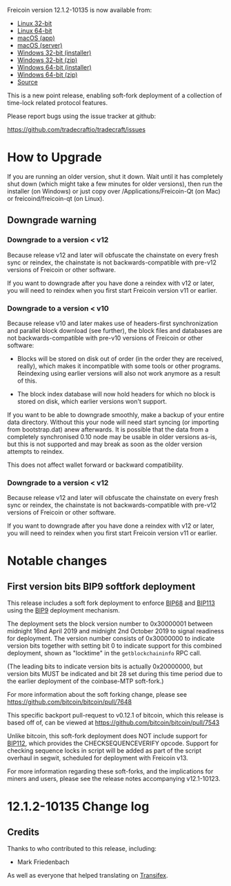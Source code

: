 Freicoin version 12.1.2-10135 is now available from:

  * [Linux 32-bit](https://s3.amazonaws.com/in.freico.stable/freicoin-v12.1.2-10135-linux32.zip)
  * [Linux 64-bit](https://s3.amazonaws.com/in.freico.stable/freicoin-v12.1.2-10135-linux64.zip)
  * [macOS (app)](https://s3.amazonaws.com/in.freico.stable/freicoin-v12.1.2-10135-osx.dmg)
  * [macOS (server)](https://s3.amazonaws.com/in.freico.stable/freicoin-v12.1.2-10135-osx64.tar.gz)
  * [Windows 32-bit (installer)](https://s3.amazonaws.com/in.freico.stable/freicoin-v12.1.2-10135-win32-setup.exe)
  * [Windows 32-bit (zip)](https://s3.amazonaws.com/in.freico.stable/freicoin-v12.1.2-10135-win32.zip)
  * [Windows 64-bit (installer)](https://s3.amazonaws.com/in.freico.stable/freicoin-v12.1.2-10135-win64-setup.exe)
  * [Windows 64-bit (zip)](https://s3.amazonaws.com/in.freico.stable/freicoin-v12.1.2-10135-win64.zip)
  * [Source](https://github.com/tradecraftio/tradecraft/archive/v12.1.2-10135.zip)

This is a new point release, enabling soft-fork deployment of a
collection of time-lock related protocol features.

Please report bugs using the issue tracker at github:

  https://github.com/tradecraftio/tradecraft/issues

How to Upgrade
==============

If you are running an older version, shut it down. Wait until it has
completely shut down (which might take a few minutes for older
versions), then run the installer (on Windows) or just copy over
/Applications/Freicoin-Qt (on Mac) or freicoind/freicoin-qt (on
Linux).

Downgrade warning
-----------------

### Downgrade to a version < v12

Because release v12 and later will obfuscate the chainstate on every
fresh sync or reindex, the chainstate is not backwards-compatible with
pre-v12 versions of Freicoin or other software.

If you want to downgrade after you have done a reindex with v12 or
later, you will need to reindex when you first start Freicoin version
v11 or earlier.

### Downgrade to a version < v10

Because release v10 and later makes use of headers-first
synchronization and parallel block download (see further), the block
files and databases are not backwards-compatible with pre-v10 versions
of Freicoin or other software:

* Blocks will be stored on disk out of order (in the order they are
  received, really), which makes it incompatible with some tools or
  other programs. Reindexing using earlier versions will also not work
  anymore as a result of this.

* The block index database will now hold headers for which no block is
  stored on disk, which earlier versions won't support.

If you want to be able to downgrade smoothly, make a backup of your
entire data directory. Without this your node will need start syncing
(or importing from bootstrap.dat) anew afterwards. It is possible that
the data from a completely synchronised 0.10 node may be usable in
older versions as-is, but this is not supported and may break as soon
as the older version attempts to reindex.

This does not affect wallet forward or backward compatibility.

### Downgrade to a version < v12

Because release v12 and later will obfuscate the chainstate on every
fresh sync or reindex, the chainstate is not backwards-compatible with
pre-v12 versions of Freicoin or other software.

If you want to downgrade after you have done a reindex with v12 or
later, you will need to reindex when you first start Freicoin version
v11 or earlier.

Notable changes
===============

First version bits BIP9 softfork deployment
-------------------------------------------

This release includes a soft fork deployment to enforce [BIP68][] and
[BIP113][] using the [BIP9][] deployment mechanism.

The deployment sets the block version number to 0x30000001 between
midnight 16nd April 2019 and midnight 2nd October 2019 to signal
readiness for deployment. The version number consists of 0x30000000 to
indicate version bits together with setting bit 0 to indicate support
for this combined deployment, shown as "locktime" in the
`getblockchaininfo` RPC call.

(The leading bits to indicate version bits is actually 0x20000000, but
version bits MUST be indicated and bit 28 set during this time period
due to the earlier deployment of the coinbase-MTP soft-fork.)

For more information about the soft forking change, please see
<https://github.com/bitcoin/bitcoin/pull/7648>

This specific backport pull-request to v0.12.1 of bitcoin, which this
release is based off of, can be viewed at
<https://github.com/bitcoin/bitcoin/pull/7543>

Unlike bitcoin, this soft-fork deployment does NOT include support for
[BIP112][], which provides the CHECKSEQUENCEVERIFY opcode. Support for
checking sequence locks in script will be added as part of the script
overhaul in segwit, scheduled for deployment with Freicoin v13.

For more information regarding these soft-forks, and the implications
for miners and users, please see the release notes accompanying
v12.1-10123.

[BIP9]: https://github.com/bitcoin/bips/blob/master/bip-0009.mediawiki
[BIP65]: https://github.com/bitcoin/bips/blob/master/bip-0065.mediawiki
[BIP68]: https://github.com/bitcoin/bips/blob/master/bip-0068.mediawiki
[BIP112]: https://github.com/bitcoin/bips/blob/master/bip-0112.mediawiki
[BIP113]: https://github.com/bitcoin/bips/blob/master/bip-0113.mediawiki

12.1.2-10135 Change log
=======================

Credits
--------

Thanks to who contributed to this release, including:

- Mark Friedenbach

As well as everyone that helped translating on [Transifex](https://www.transifex.com/tradecraft/freicoin-1/).
